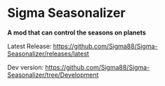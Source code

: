 # Sigma Seasonalizer


**A mod that can control the seasons on planets**


Latest Release: https://github.com/Sigma88/Sigma-Seasonalizer/releases/latest

Dev version: https://github.com/Sigma88/Sigma-Seasonalizer/tree/Development
